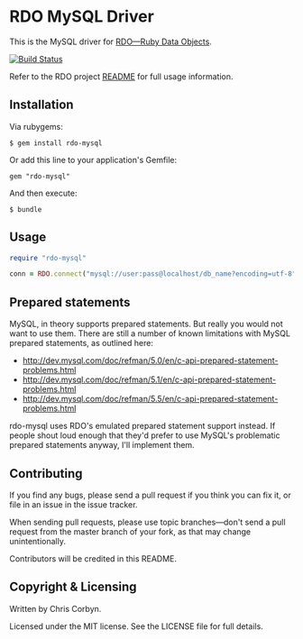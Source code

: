 # RDO MySQL Driver

This is the MySQL driver for [RDO—Ruby Data Objects](https://github.com/d11wtq/rdo).

[![Build Status](https://secure.travis-ci.org/d11wtq/rdo-mysql.png)](http://travis-ci.org/d11wtq/rdo-mysql)

Refer to the RDO project [README](https://github.com/d11wtq/rdo) for full usage information.

## Installation

Via rubygems:

    $ gem install rdo-mysql

Or add this line to your application's Gemfile:

    gem "rdo-mysql"

And then execute:

    $ bundle

## Usage

``` ruby
require "rdo-mysql"

conn = RDO.connect("mysql://user:pass@localhost/db_name?encoding=utf-8")
```

## Prepared statements

MySQL, in theory supports prepared statements. But really you would not want
to use them. There are still a number of known limitations with MySQL prepared
statements, as outlined here:

  - http://dev.mysql.com/doc/refman/5.0/en/c-api-prepared-statement-problems.html
  - http://dev.mysql.com/doc/refman/5.1/en/c-api-prepared-statement-problems.html
  - http://dev.mysql.com/doc/refman/5.5/en/c-api-prepared-statement-problems.html

rdo-mysql uses RDO's emulated prepared statement support instead. If people
shout loud enough that they'd prefer to use MySQL's problematic prepared
statements anyway, I'll implement them.

## Contributing

If you find any bugs, please send a pull request if you think you can
fix it, or file in an issue in the issue tracker.

When sending pull requests, please use topic branches—don't send a pull
request from the master branch of your fork, as that may change
unintentionally.

Contributors will be credited in this README.

## Copyright & Licensing

Written by Chris Corbyn.

Licensed under the MIT license. See the LICENSE file for full details.
